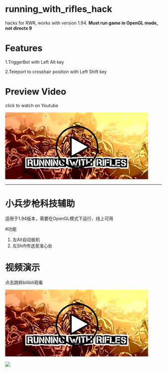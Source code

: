 # running_with_rifles_hack
 hacks for RWR, works with version 1.94. **Must run game in OpenGL mode, not directx 9**

# Features
1.TriggerBot with Left Alt key

2.Teleport to crosshair position with Left Shift key

# Preview Video
click to watch on Youtube

[![IMAGE ALT TEXT](https://github.com/Liuhaixv/running_with_rifles_hack/blob/main/img/header.jpg)](https://youtu.be/nZA2RA42Hi8)

---

# 小兵步枪科技辅助
适用于1.94版本，需要在OpenGL模式下运行，线上可用

#功能

1. 左Alt自动扳机
2. 左Shift传送至准心处
# 视频演示
点击跳转bilibili观看

[![IMAGE ALT TEXT](https://github.com/Liuhaixv/running_with_rifles_hack/blob/main/img/header.jpg)](https://www.bilibili.com/video/BV15t4y1A7zR/)

![](https://img.shields.io/github/downloads/Liuhaixv/running_with_rifles_hack/total)
